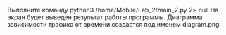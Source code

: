 Выполните команду python3 /home/Mobile/Lab_2/main_2.py 2> null
На экран будет выведен результат работы программы.
Диаграмма зависимости трафика от времени создастся под именем diagram.png

